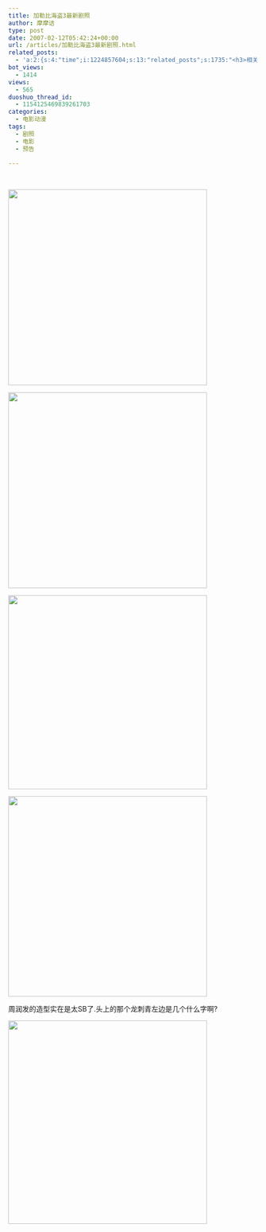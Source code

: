 ```yaml
---
title: 加勒比海盗3最新剧照
author: 摩摩诘
type: post
date: 2007-02-12T05:42:24+00:00
url: /articles/加勒比海盗3最新剧照.html
related_posts:
  - 'a:2:{s:4:"time";i:1224857604;s:13:"related_posts";s:1735:"<h3>相关日志</h3><ul class="related_post"><li><a href="http://www.digglife.cn/articles/%e7%94%b5%e5%bd%b1%e5%8f%98%e5%bd%a2%e9%87%91%e5%88%9atransformers%e7%9c%9f%e4%ba%ba%e7%89%88%e6%9c%80%e6%96%b0%e5%89%a7%e7%85%a7%e6%9b%9d%e5%85%89.html" title="电影:变形金刚(Transformers)真人版最新剧照曝光">电影:变形金刚(Transformers)真人版最新剧照曝光</a></li><li><a href="http://www.digglife.cn/articles/horikitamaki.html" title="堀北真希出演「雷顿教授与恶魔之箱」配音">堀北真希出演「雷顿教授与恶魔之箱」配音</a></li><li><a href="http://www.digglife.cn/articles/amateur-translators-use-google-please.html" title="业余电影翻译们,请你们多使用Google!">业余电影翻译们,请你们多使用Google!</a></li><li><a href="http://www.digglife.cn/articles/google-in-bourne-ultimatum.html" title="《谍影重重 3》里的Google">《谍影重重 3》里的Google</a></li><li><a href="http://www.digglife.cn/articles/real-transformers.html" title="酷:真实世界的变形金刚">酷:真实世界的变形金刚</a></li><li><a href="http://www.digglife.cn/articles/%e7%94%b5%e5%bd%b1%e5%8f%98%e5%bd%a2%e9%87%91%e5%88%9a%e7%94%b5%e5%bd%b1%e7%89%88%e6%9c%80%e7%bb%88%e9%a2%84%e5%91%8a%e7%89%87%e4%b8%8a%e7%ba%bf.html" title="电影:变形金刚电影版最终预告片上线.">电影:变形金刚电影版最终预告片上线.</a></li><li><a href="http://www.digglife.cn/articles/%e7%94%b5%e5%bd%b1%e5%8d%8e%e7%ba%b3%e5%85%84%e5%bc%9f%e5%9c%a8%e9%a6%99%e6%b8%af%e6%8f%90%e4%be%9b%e6%97%97%e4%b8%8b%e7%94%b5%e5%bd%b1%e4%b8%8b%e8%bd%bd.html" title="电影:华纳兄弟在香港提供旗下电影下载">电影:华纳兄弟在香港提供旗下电影下载</a></li></ul>";}'
bot_views:
  - 1414
views:
  - 565
duoshuo_thread_id:
  - 1154125469839261703
categories:
  - 电影动漫
tags:
  - 剧照
  - 电影
  - 预告

---
```

 

[<img style="border: 0px" height="394" src="http://digglife.qiniudn.com/qiniu/13/image/54b8e7898e915c458210361640946e1b.jpg" width="400" border="0" />][1]

[<img style="border: 0px" height="394" src="http://digglife.qiniudn.com/qiniu/13/image/573a118dcc2651524444a5e2eb5b5b71.jpg" width="400" border="0" />][2]

[<img style="border: 0px" height="390" src="http://digglife.qiniudn.com/qiniu/13/image/3988c2c4357822b0746ac0f17c6bbd64.jpg" width="400" border="0" />][3]

[<img style="border: 0px" height="403" src="http://digglife.qiniudn.com/qiniu/13/image/de15a9fdface89e2f32f6110687a3a7a.jpg" width="400" border="0" />][4]

周润发的造型实在是太SB了.头上的那个龙刺青左边是几个什么字啊?

[<img style="border: 0px" height="409" src="http://digglife.qiniudn.com/qiniu/13/image/a533cb8e2d72301375fc56e3321e71b4.jpg" width="400" border="0" />][5]

 [1]: http://javabeta.yo2.cn/wp-content/uploads/3/379/2007/02/WindowsLiveWriter/3_BF86/potcawe1big%5B16%5D.jpg
 [2]: http://javabeta.yo2.cn/wp-content/uploads/3/379/2007/02/WindowsLiveWriter/3_BF86/potcawe2big%5B6%5D.jpg
 [3]: http://javabeta.yo2.cn/wp-content/uploads/3/379/2007/02/WindowsLiveWriter/3_BF86/potcawe3big%5B3%5D.jpg
 [4]: http://javabeta.yo2.cn/wp-content/uploads/3/379/2007/02/WindowsLiveWriter/3_BF86/potcawe4big%5B3%5D.jpg
 [5]: http://javabeta.yo2.cn/wp-content/uploads/3/379/2007/02/WindowsLiveWriter/3_BF86/potcawe5big%5B3%5D.jpg